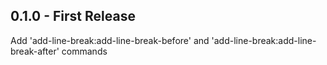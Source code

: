 ## 0.1.0 - First Release

Add 'add-line-break:add-line-break-before' and 'add-line-break:add-line-break-after' commands
